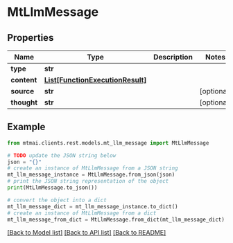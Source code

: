 # MtLlmMessage


## Properties

Name | Type | Description | Notes
------------ | ------------- | ------------- | -------------
**type** | **str** |  | 
**content** | [**List[FunctionExecutionResult]**](FunctionExecutionResult.md) |  | 
**source** | **str** |  | [optional] 
**thought** | **str** |  | [optional] 

## Example

```python
from mtmai.clients.rest.models.mt_llm_message import MtLlmMessage

# TODO update the JSON string below
json = "{}"
# create an instance of MtLlmMessage from a JSON string
mt_llm_message_instance = MtLlmMessage.from_json(json)
# print the JSON string representation of the object
print(MtLlmMessage.to_json())

# convert the object into a dict
mt_llm_message_dict = mt_llm_message_instance.to_dict()
# create an instance of MtLlmMessage from a dict
mt_llm_message_from_dict = MtLlmMessage.from_dict(mt_llm_message_dict)
```
[[Back to Model list]](../README.md#documentation-for-models) [[Back to API list]](../README.md#documentation-for-api-endpoints) [[Back to README]](../README.md)


